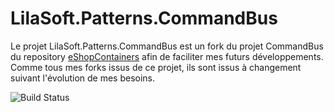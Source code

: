 # LilaSoft.Patterns.CommandBus

Le projet LilaSoft.Patterns.CommandBus est un fork du projet CommandBus du repository [eShopContainers](https://github.com/dotnet-architecture/eShopOnContainers) afin de faciliter mes futurs développements. Comme tous mes forks issus de ce projet, ils sont issus à changement suivant l'évolution de mes besoins. 

![Build Status](https://beowulf59000.visualstudio.com/_apis/public/build/definitions/8e288a31-c65f-4f14-b580-5a7230391408/5/badge)
